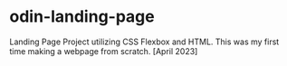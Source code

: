 # odin-landing-page
Landing Page Project utilizing CSS Flexbox and HTML.  This was my first time making a webpage from scratch. [April 2023]
